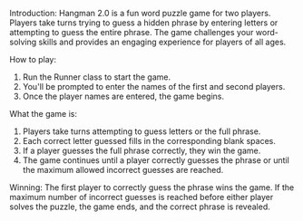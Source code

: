 Introduction:
Hangman 2.0 is a fun word puzzle game for two players. Players take turns trying to guess a hidden phrase by entering letters or attempting to guess the entire phrase. The game challenges your word-solving skills and provides an engaging experience for players of all ages.

How to play:
1. Run the Runner class to start the game.
2. You'll be prompted to enter the names of the first and second players.
3. Once the player names are entered, the game begins.

What the game is:
1. Players take turns attempting to guess letters or the full phrase.
2. Each correct letter guessed fills in the corresponding blank spaces.
3. If a player guesses the full phrase correctly, they win the game.
4. The game continues until a player correctly guesses the phrase or until the maximum allowed incorrect guesses are reached.

Winning:
The first player to correctly guess the phrase wins the game. If the maximum number of incorrect guesses is reached before either player solves the puzzle, the game ends, and the correct phrase is revealed.

